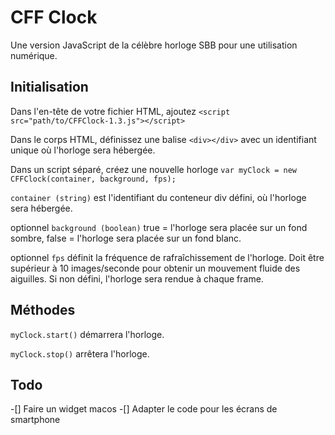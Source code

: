 # CFF Clock
Une version JavaScript de la célèbre horloge SBB pour une utilisation numérique.
## Initialisation
Dans l'en-tête de votre fichier HTML, ajoutez `<script src="path/to/CFFClock-1.3.js"></script>`

Dans le corps HTML, définissez une balise `<div></div>` avec un identifiant unique où l'horloge sera hébergée.

Dans un script séparé, créez une nouvelle horloge `var myClock = new CFFClock(container, background, fps);`

`container (string)` est l'identifiant du conteneur div défini, où l'horloge sera hébergée.

optionnel `background (boolean)` true = l'horloge sera placée sur un fond sombre, false = l'horloge sera placée sur un fond blanc.

optionnel `fps` définit la fréquence de rafraîchissement de l'horloge. Doit être supérieur à 10 images/seconde pour obtenir un mouvement fluide des aiguilles. Si non défini, l'horloge sera rendue à chaque frame.

## Méthodes
`myClock.start()` démarrera l'horloge.

`myClock.stop()` arrêtera l'horloge.

## Todo
-[] Faire un widget macos
-[] Adapter le code pour les écrans de smartphone
